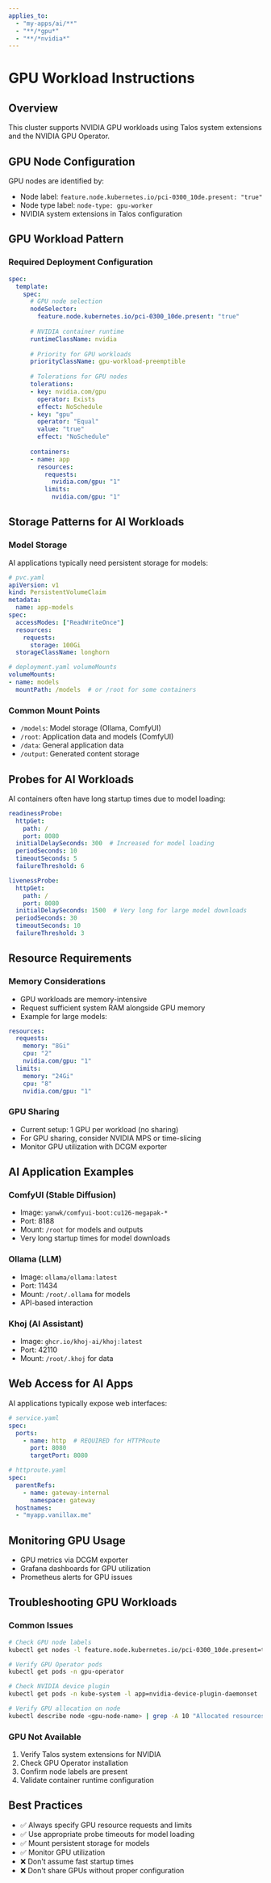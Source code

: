 ```yaml
---
applies_to:
  - "my-apps/ai/**"
  - "**/*gpu*"
  - "**/*nvidia*"
---
```


# GPU Workload Instructions

## Overview
This cluster supports NVIDIA GPU workloads using Talos system extensions and the NVIDIA GPU Operator.

## GPU Node Configuration
GPU nodes are identified by:
- Node label: `feature.node.kubernetes.io/pci-0300_10de.present: "true"`
- Node type label: `node-type: gpu-worker`
- NVIDIA system extensions in Talos configuration

## GPU Workload Pattern

### Required Deployment Configuration
```yaml
spec:
  template:
    spec:
      # GPU node selection
      nodeSelector:
        feature.node.kubernetes.io/pci-0300_10de.present: "true"
      
      # NVIDIA container runtime
      runtimeClassName: nvidia
      
      # Priority for GPU workloads
      priorityClassName: gpu-workload-preemptible
      
      # Tolerations for GPU nodes
      tolerations:
      - key: nvidia.com/gpu
        operator: Exists
        effect: NoSchedule
      - key: "gpu"
        operator: "Equal"
        value: "true"
        effect: "NoSchedule"
      
      containers:
      - name: app
        resources:
          requests:
            nvidia.com/gpu: "1"
          limits:
            nvidia.com/gpu: "1"
```

## Storage Patterns for AI Workloads

### Model Storage
AI applications typically need persistent storage for models:
```yaml
# pvc.yaml
apiVersion: v1
kind: PersistentVolumeClaim
metadata:
  name: app-models
spec:
  accessModes: ["ReadWriteOnce"]
  resources:
    requests:
      storage: 100Gi
  storageClassName: longhorn

# deployment.yaml volumeMounts
volumeMounts:
- name: models
  mountPath: /models  # or /root for some containers
```

### Common Mount Points
- `/models`: Model storage (Ollama, ComfyUI)
- `/root`: Application data and models (ComfyUI)
- `/data`: General application data
- `/output`: Generated content storage

## Probes for AI Workloads
AI containers often have long startup times due to model loading:

```yaml
readinessProbe:
  httpGet:
    path: /
    port: 8080
  initialDelaySeconds: 300  # Increased for model loading
  periodSeconds: 10
  timeoutSeconds: 5
  failureThreshold: 6

livenessProbe:
  httpGet:
    path: /
    port: 8080  
  initialDelaySeconds: 1500  # Very long for large model downloads
  periodSeconds: 30
  timeoutSeconds: 10
  failureThreshold: 3
```

## Resource Requirements

### Memory Considerations
- GPU workloads are memory-intensive
- Request sufficient system RAM alongside GPU memory
- Example for large models:
```yaml
resources:
  requests:
    memory: "8Gi"
    cpu: "2"
    nvidia.com/gpu: "1"
  limits:
    memory: "24Gi"
    cpu: "8"
    nvidia.com/gpu: "1"
```

### GPU Sharing
- Current setup: 1 GPU per workload (no sharing)
- For GPU sharing, consider NVIDIA MPS or time-slicing
- Monitor GPU utilization with DCGM exporter

## AI Application Examples

### ComfyUI (Stable Diffusion)
- Image: `yanwk/comfyui-boot:cu126-megapak-*`
- Port: 8188
- Mount: `/root` for models and outputs
- Very long startup times for model downloads

### Ollama (LLM)
- Image: `ollama/ollama:latest`
- Port: 11434
- Mount: `/root/.ollama` for models
- API-based interaction

### Khoj (AI Assistant)
- Image: `ghcr.io/khoj-ai/khoj:latest`
- Port: 42110
- Mount: `/root/.khoj` for data

## Web Access for AI Apps
AI applications typically expose web interfaces:

```yaml
# service.yaml
spec:
  ports:
    - name: http  # REQUIRED for HTTPRoute
      port: 8080
      targetPort: 8080

# httproute.yaml
spec:
  parentRefs:
    - name: gateway-internal
      namespace: gateway
  hostnames:
  - "myapp.vanillax.me"
```

## Monitoring GPU Usage
- GPU metrics via DCGM exporter
- Grafana dashboards for GPU utilization
- Prometheus alerts for GPU issues

## Troubleshooting GPU Workloads

### Common Issues
```bash
# Check GPU node labels
kubectl get nodes -l feature.node.kubernetes.io/pci-0300_10de.present=true

# Verify GPU Operator pods
kubectl get pods -n gpu-operator

# Check NVIDIA device plugin
kubectl get pods -n kube-system -l app=nvidia-device-plugin-daemonset

# Verify GPU allocation on node
kubectl describe node <gpu-node-name> | grep -A 10 "Allocated resources"
```

### GPU Not Available
1. Verify Talos system extensions for NVIDIA
2. Check GPU Operator installation
3. Confirm node labels are present
4. Validate container runtime configuration

## Best Practices
- ✅ Always specify GPU resource requests and limits
- ✅ Use appropriate probe timeouts for model loading
- ✅ Mount persistent storage for models
- ✅ Monitor GPU utilization
- ❌ Don't assume fast startup times
- ❌ Don't share GPUs without proper configuration